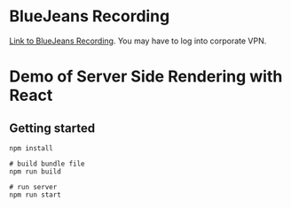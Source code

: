 # BlueJeans Recording
[Link to BlueJeans Recording](https://bluejeans.com/s/vjUhA). You may have to log into corporate VPN.

# Demo of Server Side Rendering with React

## Getting started
```shell
npm install

# build bundle file
npm run build

# run server
npm run start 
```
